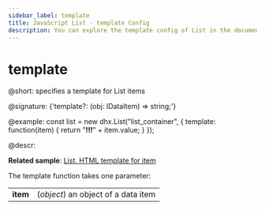 ```yaml
---
sidebar_label: template
title: JavaScript List - template Config 
description: You can explore the template config of List in the documentation of the DHTMLX JavaScript UI library. Browse developer guides and API reference, try out code examples and live demos, and download a free 30-day evaluation version of DHTMLX Suite 7.
---
```


# template

@short: specifies a template for List items

@signature: {'template?: (obj: IDataItem) => string;'}

@example:
const list = new dhx.List("list_container", {
	template: function(item) {
		return "<strong>!!!</strong>" + item.value;
	}
});

@descr:

**Related sample**: [List. HTML template for item](https://snippet.dhtmlx.com/gtzdwpj4)

The template function takes one parameter:

<table>
	<tbody>
        <tr>
			<td><b>item</b></td>
			<td>(<i>object</i>) an object of a data item</td>
		</tr>
    </tbody>
</table>

[comment]: # (@related: list/configuration.md#template-for-list-items)

[comment]: # (@relatedapi: list/api/list_eventhandlers_config.md)

